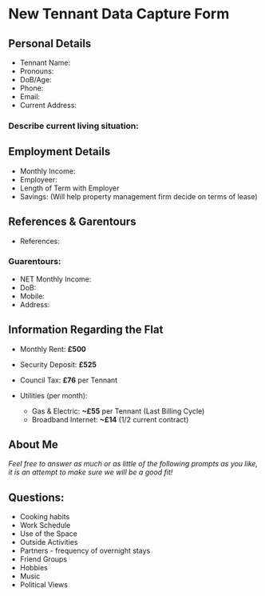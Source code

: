 # New Tennant Data Capture Form
## Personal Details
- Tennant Name:
- Pronouns:
- DoB/Age:
- Phone: 
- Email: 
- Current Address:

### Describe current living situation:


## Employment Details
- Monthly Income: 
- Employeer:
- Length of Term with Employer
- Savings: (Will help property management firm decide on terms of lease)

## References & Garentours
- References:

### Guarentours:
- NET Monthly Income: 
- DoB: 
- Mobile: 
- Address:

## Information Regarding the Flat

- Monthly Rent: **£500**
- Security Deposit: **£525**

- Council Tax: **£76** per Tennant
- Utilities (per month):
  - Gas & Electric: **~£55** per Tennant (Last Billing Cycle)
  - Broadband Internet: **~£14** (1/2 current contract) 


## About Me
_Feel free to answer as much or as little of the following prompts as you like, it is an attempt to make sure we will be a good fit!_

## Questions:
- Cooking habits
- Work Schedule
- Use of the Space
- Outside Activities
- Partners - frequency of overnight stays
- Friend Groups
- Hobbies
- Music
- Political Views

